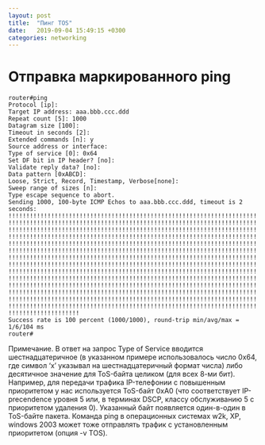 ```yaml
---
layout: post
title:  "Пинг TOS"
date:   2019-09-04 15:49:15 +0300
categories: networking
---
```


# Отправка маркированного ping #

```
router#ping       
Protocol [ip]:
Target IP address: aaa.bbb.ccc.ddd
Repeat count [5]: 1000
Datagram size [100]:
Timeout in seconds [2]:
Extended commands [n]: y
Source address or interface:
Type of service [0]: 0x64
Set DF bit in IP header? [no]:
Validate reply data? [no]:
Data pattern [0xABCD]:
Loose, Strict, Record, Timestamp, Verbose[none]:
Sweep range of sizes [n]:
Type escape sequence to abort.
Sending 1000, 100-byte ICMP Echos to aaa.bbb.ccc.ddd, timeout is 2 seconds:
!!!!!!!!!!!!!!!!!!!!!!!!!!!!!!!!!!!!!!!!!!!!!!!!!!!!!!!!!!!!!!!!!!!!!!
!!!!!!!!!!!!!!!!!!!!!!!!!!!!!!!!!!!!!!!!!!!!!!!!!!!!!!!!!!!!!!!!!!!!!!
!!!!!!!!!!!!!!!!!!!!!!!!!!!!!!!!!!!!!!!!!!!!!!!!!!!!!!!!!!!!!!!!!!!!!!
!!!!!!!!!!!!!!!!!!!!!!!!!!!!!!!!!!!!!!!!!!!!!!!!!!!!!!!!!!!!!!!!!!!!!!
!!!!!!!!!!!!!!!!!!!!!!!!!!!!!!!!!!!!!!!!!!!!!!!!!!!!!!!!!!!!!!!!!!!!!!
!!!!!!!!!!!!!!!!!!!!!!!!!!!!!!!!!!!!!!!!!!!!!!!!!!!!!!!!!!!!!!!!!!!!!!
!!!!!!!!!!!!!!!!!!!!!!!!!!!!!!!!!!!!!!!!!!!!!!!!!!!!!!!!!!!!!!!!!!!!!!
!!!!!!!!!!!!!!!!!!!!!!!!!!!!!!!!!!!!!!!!!!!!!!!!!!!!!!!!!!!!!!!!!!!!!!
!!!!!!!!!!!!!!!!!!!!!!!!!!!!!!!!!!!!!!!!!!!!!!!!!!!!!!!!!!!!!!!!!!!!!!
!!!!!!!!!!!!!!!!!!!!!!!!!!!!!!!!!!!!!!!!!!!!!!!!!!!!!!!!!!!!!!!!!!!!!!
!!!!!!!!!!!!!!!!!!!!!!!!!!!!!!!!!!!!!!!!!!!!!!!!!!!!!!!!!!!!!!!!!!!!!!
!!!!!!!!!!!!!!!!!!!!!!!!!!!!!!!!!!!!!!!!!!!!!!!!!!!!!!!!!!!!!!!!!!!!!!
!!!!!!!!!!!!!!!!!!!!!!!!!!!!!!!!!!!!!!!!!!!!!!!!!!!!!!!!!!!!!!!!!!!!!!
!!!!!!!!!!!!!!!!!!!!!!!!!!!!!!!!!!!!!!!!!!!!!!!!!!!!!!!!!!!!!!!!!!!!!!
!!!!!!!!!!!!!!!!!!!!
Success rate is 100 percent (1000/1000), round-trip min/avg/max = 1/6/104 ms
router#
```

Примечание. В ответ на запрос Type of Service вводится шестнадцатеричное (в указанном примере использовалось число 0x64, где символ ‘x’ указывал на шестнадцатеричный формат числа) 
либо десятичное значение для ToS-байта целиком (для всех 8-ми бит). 
Например, для передачи трафика IP-телефонии с повышенным приоритетом у нас используется ToS-байт 0xA0 (что соответствует IP-precendence уровня 5 или, в терминах DSCP,
 классу обслуживанию 5 с приоритетом удаления 0). Указанный байт появляется один-в-один в ToS-байте пакета.
Команда ping в операционных системах w2k, XP, windows 2003 может тоже отправлять трафик с установленным приоритетом (опция -v TOS).
